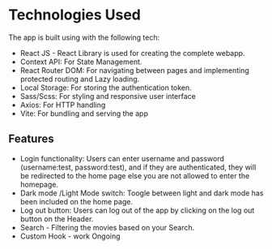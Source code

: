 # Technologies Used

The app is built using with the following tech:
- React JS - React Library is used for creating the complete webapp.
- Context API: For State Management.
- React Router DOM: For navigating between pages and implementing protected routing and Lazy loading.
- Local Storage: For storing the authentication token.
- Sass/Scss: For styling and responsive user interface
- Axios: For HTTP handling 
- Vite: For bundling and serving the app

## Features
- Login functionality: Users can enter username and password (username:test, password:test), and if they are authenticated, they will be redirected to the home page else you are not allowed to enter the homepage.
- Dark mode /Light Mode switch: Toogle between light and dark mode has been included on the home page.
- Log out button: Users can log out of the app by clicking on the log out button on the Header.
- Search - Filtering the movies based on your Search.
- Custom Hook - work Ongoing

